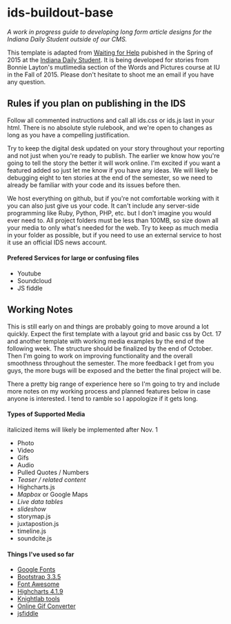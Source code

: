 # ids-buildout-base

<em>A work in progress guide to developing long form article designs for the Indiana Daily Student outside of our CMS.</em>
<p>This template is adapted from <a href="http://wwww.specials.idsnews.com/caps/"> Waiting for Help</a> pubished in the Spring of 2015 at the <a href="http://www.idsnews.com">Indiana Daily Student</a>. It is being developed for stories from Bonnie Layton's mutlimedia section of the Words and Pictures course at IU in the Fall of 2015. Please don't hesitate to shoot me an email if you have any question. 

<h2>Rules if you plan on publishing in the IDS</h2>
<p>Follow all commented instructions and call all ids.css or ids.js last in your html. There is no absolute style rulebook, and we're open to changes as long as you have a compelling justification. </p>

<p>Try to keep the digital desk updated on your story throughout your reporting and not just when you're ready to publish. The earlier we know how you're going to tell the story the better it will work online. I'm excited if you want a featured added so just let me know if you have any ideas. We will likely be debugging eight to ten stories at the end of the semester, so we need to already be familiar with your code and its issues before then.</p>

<p>We host everything on github, but if you're not comfortable working with it you can also just give us your code. It can't include any server-side programming like Ruby, Python, PHP, etc. but I don't imagine you would ever need to. 
All project folders must be less than 100MB, so size down all your media to only what's needed for the web. Try to keep as much media in your folder as possible, but if you need to use an external service to host it use an official IDS news account.</p>
<h4>Prefered Services for large or confusing files</h4>
<ul>
	<li>Youtube</li>
	<li>Soundcloud</li>
	<li>JS fiddle</li>
</ul>

<h2>Working Notes</h2>
<p>This is still early on and things are probably going to move around a lot quickly.  Expect the first template with a layout grid and basic css by Oct. 17 and another template with working media examples by the end of the following week. The structure should be finalized by the end of October. Then I'm going to work on improving functionality and the overall smoothness throughout the semester. The more feedback I get from you guys, the more bugs will be exposed and the better the final project will be.</p>

<p>There a pretty big range of experience here so I'm going to try and include more notes on my working process and planned features below in case anyone is interested. I tend to ramble so I appologize if it gets long.</p> 

<h4>Types of Supported Media</h4>
<p>italicized items will likely be implemented after Nov. 1</p> 
<ul>
	<li>Photo</li>
	<li>Video</li>
	<li>Gifs</li>
	<li>Audio</li>
	<li>Pulled Quotes / Numbers</li>
	<li><em>Teaser / related content</em></li>
	<li>Highcharts.js</li>
	<li><em>Mapbox</em> or Google Maps</li>
	<li><em>Live data tables</em></li>
	<li><em>slideshow</em></li>
	<li>storymap.js</li>
	<li>juxtapostion.js</li>
	<li>timeline.js</li>
	<li>soundcite.js</li>
</ul>

<h4>Things I've used so far</h4>
<ul>
	<li><a href="https://www.google.com/fonts">Google Fonts</a></li>
	<li><a href="http://www.getbootstrap.com/getting-started/#download">Bootstrap 3.3.5</a></li>
	<li><a href="http://https://www.fortawesome.github.io/Font-Awesome">Font Awesome</a></li>
	<li><a href="http://www.highcharts.com/download">Highcharts 4.1.9</a></li>
	<li><a href="https://www.knightlab.northwestern.edu/">Knightlab tools</a></li>
	<li><a href="http://www.ezgif.com/video-to-gif">Online Gif Converter</a></li>
	<li><a href="https://www.jsfiddle.net/">jsfiddle</a></li>
</ul>

	
